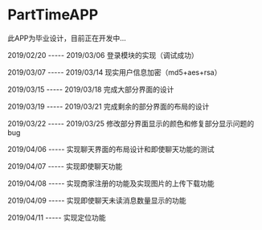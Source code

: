# PartTimeAPP
此APP为毕业设计，目前正在开发中...

2019/02/20  -----  2019/03/06  登录模块的实现（调试成功）

2019/03/07  -----  2019/03/14  现实用户信息加密（md5+aes+rsa）

2019/03/15  -----  2019/03/18  完成大部分界面的设计

2019/03/19  -----  2019/03/21  完成剩余的部分界面的布局的设计

2019/03/22  -----  2019/03/25  修改部分界面显示的颜色和修复部分显示问题的bug

2019/04/06  -----  实现聊天界面的布局设计和即使聊天功能的测试

2019/04/07  -----  实现即使聊天功能

2019/04/08  -----  实现商家注册的功能及实现图片的上传下载功能

2019/04/09  -----  实现即使聊天未读消息数量显示的功能

2019/04/11  -----  实现定位功能
